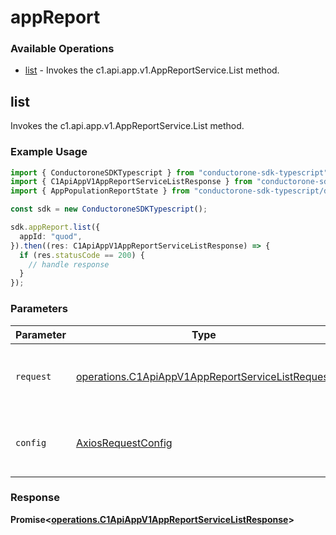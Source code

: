 # appReport

### Available Operations

* [list](#list) - Invokes the c1.api.app.v1.AppReportService.List method.

## list

Invokes the c1.api.app.v1.AppReportService.List method.

### Example Usage

```typescript
import { ConductoroneSDKTypescript } from "conductorone-sdk-typescript";
import { C1ApiAppV1AppReportServiceListResponse } from "conductorone-sdk-typescript/dist/sdk/models/operations";
import { AppPopulationReportState } from "conductorone-sdk-typescript/dist/sdk/models/shared";

const sdk = new ConductoroneSDKTypescript();

sdk.appReport.list({
  appId: "quod",
}).then((res: C1ApiAppV1AppReportServiceListResponse) => {
  if (res.statusCode == 200) {
    // handle response
  }
});
```

### Parameters

| Parameter                                                                                                            | Type                                                                                                                 | Required                                                                                                             | Description                                                                                                          |
| -------------------------------------------------------------------------------------------------------------------- | -------------------------------------------------------------------------------------------------------------------- | -------------------------------------------------------------------------------------------------------------------- | -------------------------------------------------------------------------------------------------------------------- |
| `request`                                                                                                            | [operations.C1ApiAppV1AppReportServiceListRequest](../../models/operations/c1apiappv1appreportservicelistrequest.md) | :heavy_check_mark:                                                                                                   | The request object to use for the request.                                                                           |
| `config`                                                                                                             | [AxiosRequestConfig](https://axios-http.com/docs/req_config)                                                         | :heavy_minus_sign:                                                                                                   | Available config options for making requests.                                                                        |


### Response

**Promise<[operations.C1ApiAppV1AppReportServiceListResponse](../../models/operations/c1apiappv1appreportservicelistresponse.md)>**

